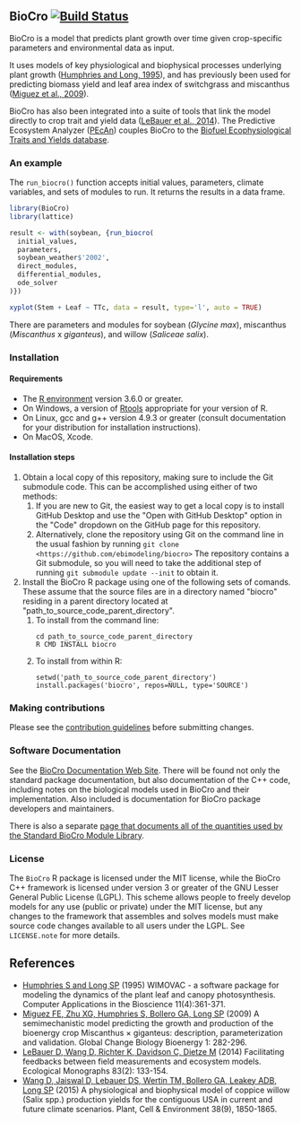 ## BioCro [![Build Status](https://github.com/ebimodeling/biocro/workflows/R-CMD-check/badge.svg)](https://github.com/ebimodeling/biocro/actions?query=workflow%3AR-CMD-check)
BioCro is a model that predicts plant growth over time given crop-specific parameters and environmental data as input.

It uses models of key physiological and biophysical processes underlying plant growth ([Humphries and Long, 1995]), and has previously been used for predicting biomass yield and leaf area index of switchgrass and miscanthus ([Miguez et al., 2009]).

BioCro has also been integrated into a suite of tools that link the model directly to crop trait and yield data ([LeBauer et al., 2014]). The Predictive Ecosystem Analyzer ([PEcAn](https://github.com/PecanProject/pecan)) couples BioCro to the [Biofuel Ecophysiological Traits and Yields database](https://www.betydb.org).

### An example
The `run_biocro()` function accepts initial values, parameters, climate variables, and sets of modules to run. It returns the results in a data frame.

```r
library(BioCro)
library(lattice)

result <- with(soybean, {run_biocro(
  initial_values,
  parameters,
  soybean_weather$'2002',
  direct_modules,
  differential_modules,
  ode_solver
)})

xyplot(Stem + Leaf ~ TTc, data = result, type='l', auto = TRUE)
```

There are parameters and modules for soybean (_Glycine max_), miscanthus (_Miscanthus_ x _giganteus_), and willow (_Saliceae salix_).


### Installation
#### Requirements
- The [R environment](https://cran.r-project.org/) version 3.6.0 or greater.
- On Windows, a version of [Rtools](https://cran.r-project.org/bin/windows/Rtools/) appropriate for your version of R.
- On Linux, gcc and g++ version 4.9.3 or greater (consult documentation for your distribution for installation instructions).
- On MacOS, Xcode.

#### Installation steps
1. Obtain a local copy of this repository, making sure to include the Git
   submodule code. This can be accomplished using either of two methods:
   1. If you are new to Git, the easiest way to get a local copy is to install
      GitHub Desktop and use the "Open with GitHub Desktop" option in the "Code"
      dropdown on the GitHub page for this repository.
   2. Alternatively, clone the repository using Git on the command
      line in the usual fashion by running
      `git clone <https://github.com/ebimodeling/biocro>` The repository
      contains a Git submodule, so you will need to take the additional step of
      running `git submodule update --init` to obtain it.
2. Install the BioCro R package using one of the following sets of comands.
   These assume that the source files are in a directory named "biocro" residing
   in a parent directory located at "path_to_source_code_parent_directory".
   1. To install from the command line:
      ```
      cd path_to_source_code_parent_directory
      R CMD INSTALL biocro
      ```
   2. To install from within R:
      ```
      setwd('path_to_source_code_parent_directory')
      install.packages('biocro', repos=NULL, type='SOURCE')
      ```

### Making contributions

Please see the [contribution
guidelines](https://ebimodeling.github.io/biocro-documentation/master/bookdown/contributing-to-biocro.html)
before submitting changes.

### Software Documentation

See the [BioCro Documentation Web
Site](https://ebimodeling.github.io/biocro-documentation/master/pkgdown/index.html).  There
will be found not only the standard package documentation, but also
documentation of the C++ code, including notes on the biological
models used in BioCro and their implementation.  Also included is
documentation for BioCro package developers and maintainers.

There is also a separate [page that documents all of the quantities
used by the Standard BioCro Module
Library](https://ebimodeling.github.io/biocro-documentation/quantity_docs/quantities.html).

### License

The `BioCro` R package is licensed under the MIT license, while the BioCro C++
framework is licensed under version 3 or greater of the GNU Lesser General
Public License (LGPL). This scheme allows people to freely develop models for
any use (public or private) under the MIT license, but any changes to the
framework that assembles and solves models must make source code changes
available to all users under the LGPL. See `LICENSE.note` for more details.

## References
- [Humphries S and Long SP][Humphries and Long, 1995] (1995) WIMOVAC - a software package for modeling the dynamics of the plant leaf and canopy photosynthesis. Computer Applications in the Bioscience 11(4):361-371.
- [Miguez FE, Zhu XG, Humphries S, Bollero GA, Long SP][Miguez et al., 2009] (2009) A semimechanistic model predicting the growth and production of the bioenergy crop Miscanthus × giganteus: description, parameterization and validation.  Global Change Biology Bioenergy 1: 282-296.
- [LeBauer D, Wang D, Richter K, Davidson C, Dietze M][LeBauer et al., 2014] (2014) Facilitating feedbacks between field measurements and ecosystem models. Ecological Monographs 83(2): 133-154.
- [Wang D, Jaiswal D, Lebauer DS, Wertin TM, Bollero GA, Leakey ADB, Long SP][Wang et al., 2015] (2015) A physiological and biophysical model of coppice willow (Salix spp.) production yields for the contiguous USA in current and future climate scenarios. Plant, Cell & Environment 38(9), 1850-1865.

[Humphries and Long, 1995]:https://doi.org/10.1093/bioinformatics/11.4.361
[Miguez et al., 2009]:https://doi.org/10.1111/j.1757-1707.2009.01019.x
[LeBauer et al., 2014]:https://doi.org/10.1890/12-0137.1
[Wang et al., 2015]:https://doi.org/10.1111/pce.12556

